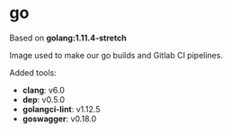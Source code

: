 # go

Based on **golang:1.11.4-stretch**

Image used to make our go builds and Gitlab CI pipelines.

Added tools:

- **clang**: v6.0
- **dep**: v0.5.0
- **golangci-lint**: v1.12.5
- **goswagger**: v0.18.0
